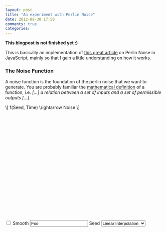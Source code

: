 ```yaml
---
layout: post
title: "An experiment with Perlin Noise"
date: 2012-08-30 17:50
comments: true
categories:
---
```


**This blogpost is not finished yet :)**

This is basically an implementation of [this great article](http://freespace.virgin.net/hugo.elias/models/m_perlin.htm) on Perlin Noise in JavaScript, mainly so that I gain a little understanding on how it works.


### The Noise Function



A noise function is the foundation of the perlin noise that we want to generate. You are probably familiar the [mathematical definition](http://en.wikipedia.org/wiki/Function_(mathematics)) of a function, i.e. *[...] a relation between a set of inputs and a set of permissible outputs [...]*.



<div markdown="0">
\[
    f(Seed, Time) \rightarrow Noise
 \]
</div>

<!-- We need these so Maruku doesn't cry -->
<div class="text-right bs-docs-box">
    <div class="canvas-div">
        <div id="testy" style="height: 350px; width: 350px;"> </div>
    </div>
    <div class="bs-docs-box bs-docs-options" id="linearInterpolationOptions">
        <label>
            <input type="checkbox" name="smooth" /> Smooth
        </label>
        <label>
            <input type="text" name="seed" value="Foo" /> Seed
        </label>
        <label>
            <select name="interpolation">
                <option value="none">None</option>
                <option value="linear" selected="selected">Linear Interpolation</option>
                <option value="cosine">Cosine Interpolation</option>
            </select>
        </label>
    </div>
    <div style="clear: both"></div>
</div>
<!-- We need these so Maruku doesn't cry -->

<!-- We need these so Maruku doesn't cry -->
<script src="/experiments/perlin-noise/vendor/seedrandom.js" type="text/javascript"> </script>
<script src="/experiments/perlin-noise/canvas-util.js" type="text/javascript"> </script>
<script src="/experiments/perlin-noise/perlin-lib.js" type="text/javascript"> </script>
<script src="/experiments/perlin-noise/interpolation-graph.js" type="text/javascript"> </script>
<script src="/experiments/perlin-noise/perlin.js" type="text/javascript"> </script>
<!-- We need these so Maruku doesn't cry -->

